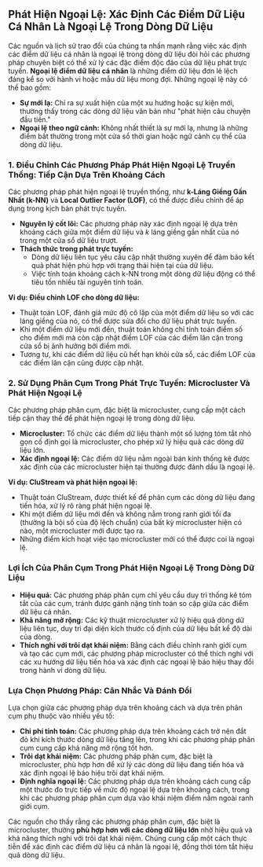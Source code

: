 ## Phát Hiện Ngoại Lệ: Xác Định Các Điểm Dữ Liệu Cá Nhân Là Ngoại Lệ Trong Dòng Dữ Liệu

Các nguồn và lịch sử trao đổi của chúng ta nhấn mạnh rằng việc xác định các điểm dữ liệu cá nhân là ngoại lệ trong dòng dữ liệu đòi hỏi các phương pháp chuyên biệt có thể xử lý các đặc điểm độc đáo của dữ liệu phát trực tuyến. **Ngoại lệ điểm dữ liệu cá nhân** là những điểm dữ liệu đơn lẻ lệch đáng kể so với hành vi hoặc mẫu dữ liệu mong đợi. Những ngoại lệ này có thể bao gồm:

- **Sự mới lạ:** Chỉ ra sự xuất hiện của một xu hướng hoặc sự kiện mới, thường thấy trong các dòng dữ liệu văn bản như "phát hiện câu chuyện đầu tiên."
- **Ngoại lệ theo ngữ cảnh:** Không nhất thiết là sự mới lạ, nhưng là những điểm bất thường trong một cửa sổ thời gian hoặc ngữ cảnh cụ thể của dòng dữ liệu.

### 1. Điều Chỉnh Các Phương Pháp Phát Hiện Ngoại Lệ Truyền Thống: Tiếp Cận Dựa Trên Khoảng Cách

Các phương pháp phát hiện ngoại lệ truyền thống, như **k-Láng Giềng Gần Nhất (k-NN)** và **Local Outlier Factor (LOF)**, có thể được điều chỉnh để áp dụng trong kịch bản phát trực tuyến.

- **Nguyên lý cốt lõi:** Các phương pháp này xác định ngoại lệ dựa trên khoảng cách giữa một điểm dữ liệu và *k* láng giềng gần nhất của nó trong một cửa sổ dữ liệu trượt.
- **Thách thức trong phát trực tuyến:**
  - Dòng dữ liệu liên tục yêu cầu cập nhật thường xuyên để đảm bảo kết quả phát hiện phù hợp với trạng thái hiện tại của dữ liệu.
  - Việc tính toán khoảng cách k-NN trong một dòng dữ liệu động có thể tiêu tốn nhiều tài nguyên tính toán.

**Ví dụ: Điều chỉnh LOF cho dòng dữ liệu:**

- Thuật toán LOF, đánh giá mức độ cô lập của một điểm dữ liệu so với các láng giềng của nó, có thể được sửa đổi cho dữ liệu phát trực tuyến.
- Khi một điểm dữ liệu mới đến, thuật toán không chỉ tính toán điểm số cho điểm mới mà còn cập nhật điểm LOF của các điểm lân cận trong cửa sổ bị ảnh hưởng bởi điểm mới.
- Tương tự, khi các điểm dữ liệu cũ hết hạn khỏi cửa sổ, các điểm LOF của các điểm lân cận cũng được cập nhật.

### 2. Sử Dụng Phân Cụm Trong Phát Trực Tuyến: Microcluster Và Phát Hiện Ngoại Lệ

Các phương pháp phân cụm, đặc biệt là microcluster, cung cấp một cách tiếp cận thay thế để phát hiện ngoại lệ trong dòng dữ liệu.

- **Microcluster:** Tổ chức các điểm dữ liệu thành một số lượng tóm tắt nhỏ gọn cố định gọi là microcluster, cho phép xử lý hiệu quả các dòng dữ liệu lớn.
- **Xác định ngoại lệ:** Các điểm dữ liệu nằm ngoài bán kính thống kê được xác định của các microcluster hiện tại thường được đánh dấu là ngoại lệ.

**Ví dụ: CluStream và phát hiện ngoại lệ:**

- Thuật toán CluStream, được thiết kế để phân cụm các dòng dữ liệu đang tiến hóa, xử lý rõ ràng phát hiện ngoại lệ.
- Khi một điểm dữ liệu mới đến và không nằm trong ranh giới tối đa (thường là bội số của độ lệch chuẩn) của bất kỳ microcluster hiện có nào, một microcluster mới được tạo ra.
- Những điểm kích hoạt việc tạo microcluster mới có thể được coi là ngoại lệ.

### Lợi Ích Của Phân Cụm Trong Phát Hiện Ngoại Lệ Trong Dòng Dữ Liệu

- **Hiệu quả:** Các phương pháp phân cụm chỉ yêu cầu duy trì thống kê tóm tắt của các cụm, tránh được gánh nặng tính toán so cặp giữa các điểm dữ liệu cá nhân.
- **Khả năng mở rộng:** Các kỹ thuật microcluster xử lý hiệu quả dòng dữ liệu liên tục, duy trì đại diện kích thước cố định của dữ liệu bất kể độ dài của dòng.
- **Thích nghi với trôi dạt khái niệm:** Bằng cách điều chỉnh ranh giới cụm và tạo các cụm mới, các phương pháp microcluster có thể thích nghi với các xu hướng dữ liệu tiến hóa và xác định các ngoại lệ báo hiệu thay đổi trong hành vi dòng dữ liệu.

### Lựa Chọn Phương Pháp: Cân Nhắc Và Đánh Đổi

Lựa chọn giữa các phương pháp dựa trên khoảng cách và dựa trên phân cụm phụ thuộc vào nhiều yếu tố:

- **Chi phí tính toán:** Các phương pháp dựa trên khoảng cách trở nên đắt đỏ khi kích thước dòng dữ liệu tăng lên, trong khi các phương pháp phân cụm cung cấp khả năng mở rộng tốt hơn.
- **Trôi dạt khái niệm:** Các phương pháp phân cụm, đặc biệt là microcluster, phù hợp hơn để xử lý các dòng dữ liệu đang tiến hóa và xác định ngoại lệ báo hiệu trôi dạt khái niệm.
- **Định nghĩa ngoại lệ:** Các phương pháp dựa trên khoảng cách cung cấp một thước đo trực tiếp về mức độ ngoại lệ dựa trên khoảng cách, trong khi các phương pháp phân cụm dựa vào khái niệm điểm nằm ngoài ranh giới cụm.

Các nguồn cho thấy rằng các phương pháp phân cụm, đặc biệt là microcluster, thường **phù hợp hơn với các dòng dữ liệu lớn** nhờ hiệu quả và khả năng thích nghi với trôi dạt khái niệm. Chúng cung cấp một cách thực tiễn để xác định các điểm dữ liệu cá nhân là ngoại lệ, đồng thời tóm tắt hiệu quả dòng dữ liệu.